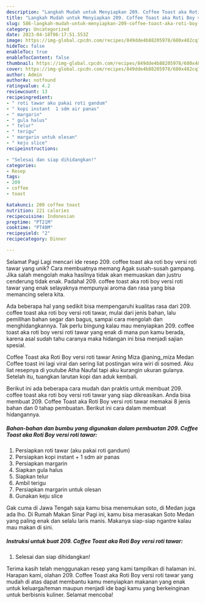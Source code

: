 ```yaml
---
description: "Langkah Mudah untuk Menyiapkan 209. Coffee Toast aka Roti Boy versi roti tawar yang Enak"
title: "Langkah Mudah untuk Menyiapkan 209. Coffee Toast aka Roti Boy versi roti tawar yang Enak"
slug: 586-langkah-mudah-untuk-menyiapkan-209-coffee-toast-aka-roti-boy-versi-roti-tawar-yang-enak
category: Uncategorized
date: 2023-04-18T06:17:51.553Z
image: https://img-global.cpcdn.com/recipes/849dde4b88205978/680x482cq70/209-coffee-toast-aka-roti-boy-versi-roti-tawar-foto-resep-utama.jpg
hideToc: false
enableToc: true
enableTocContent: false
thumbnail: https://img-global.cpcdn.com/recipes/849dde4b88205978/680x482cq70/209-coffee-toast-aka-roti-boy-versi-roti-tawar-foto-resep-utama.jpg
cover: https://img-global.cpcdn.com/recipes/849dde4b88205978/680x482cq70/209-coffee-toast-aka-roti-boy-versi-roti-tawar-foto-resep-utama.jpg
author: Admin
authorAv: notfound
ratingvalue: 4.2
reviewcount: 13
recipeingredient:
- " roti tawar aku pakai roti gandum"
- " kopi instant  1 sdm air panas"
- " margarin"
- " gula halus"
- " telur"
- " terigu"
- " margarin untuk olesan"
- " keju slice"
recipeinstructions:

- "Selesai dan siap dihidangkan!"
categories:
- Resep
tags:
- 209
- coffee
- toast

katakunci: 209 coffee toast 
nutrition: 221 calories
recipecuisine: Indonesian
preptime: "PT21M"
cooktime: "PT40M"
recipeyield: "2"
recipecategory: Dinner

---
```



Selamat Pagi Lagi mencari ide resep 209. coffee toast aka roti boy versi roti tawar yang unik? Cara membuatnya memang Agak susah-susah gampang. Jika salah mengolah maka hasilnya tidak akan memuaskan dan justru cenderung tidak enak. Padahal 209. coffee toast aka roti boy versi roti tawar yang enak selayaknya mempunyai aroma dan rasa yang bisa memancing selera kita.


Ada beberapa hal yang sedikit bisa mempengaruhi kualitas rasa dari 209. coffee toast aka roti boy versi roti tawar, mulai dari jenis bahan, lalu pemilihan bahan segar dan bagus, sampai cara mengolah dan menghidangkannya. Tak perlu bingung kalau mau menyiapkan 209. coffee toast aka roti boy versi roti tawar yang enak di mana pun kamu berada, karena asal sudah tahu caranya maka hidangan ini bisa menjadi sajian spesial.

Coffee Toast aka Roti Boy versi roti tawar Aning Miza @aning_miza Medan Coffee toast ini lagi viral dan sering liat postingan wira wiri di sosmed. Aku liat resepnya di youtube Atha Naufal tapi aku kurangin ukuran gulanya. Setelah itu, tuangkan larutan kopi dan aduk kembali.


Berikut ini ada beberapa cara mudah dan praktis untuk membuat 209. coffee toast aka roti boy versi roti tawar yang siap dikreasikan. Anda bisa membuat 209. Coffee Toast aka Roti Boy versi roti tawar memakai 8 jenis bahan dan 0 tahap pembuatan. Berikut ini cara dalam membuat hidangannya.

<!--inarticleads1-->

##### Bahan-bahan dan bumbu yang digunakan dalam pembuatan 209. Coffee Toast aka Roti Boy versi roti tawar:

1. Persiapkan  roti tawar (aku pakai roti gandum)
1. Persiapkan  kopi instant + 1 sdm air panas
1. Persiapkan  margarin
1. Siapkan  gula halus
1. Siapkan  telur
1. Ambil  terigu
1. Persiapkan  margarin untuk olesan
1. Gunakan  keju slice


Gak cuma di Jawa Tengah saja kamu bisa menemukan soto, di Medan juga ada lho. Di Rumah Makan Sinar Pagi ini, kamu bisa merasakan Soto Medan yang paling enak dan selalu laris manis. Makanya siap-siap ngantre kalau mau makan di sini. 

<!--inarticleads2-->

##### Instruksi untuk buat 209. Coffee Toast aka Roti Boy versi roti tawar:


1. Selesai dan siap dihidangkan!



Terima kasih telah menggunakan resep yang kami tampilkan di halaman ini. Harapan kami, olahan 209. Coffee Toast aka Roti Boy versi roti tawar yang mudah di atas dapat membantu kamu menyiapkan makanan yang enak untuk keluarga/teman maupun menjadi ide bagi kamu yang berkeinginan untuk berbisnis kuliner. Selamat mencoba!
